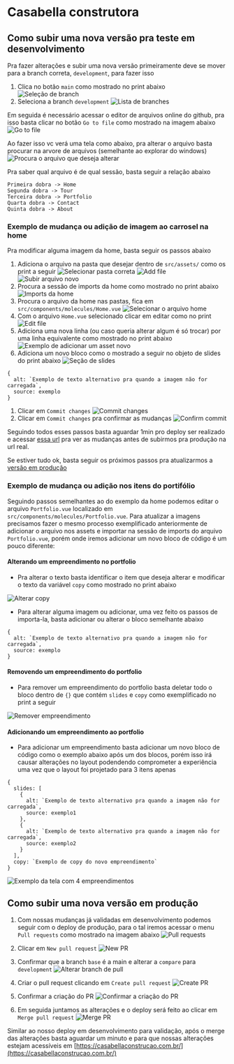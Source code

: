 # Casabella construtora

## Como subir uma nova versão pra teste em desenvolvimento

Pra fazer alterações e subir uma nova versão primeiramente deve se mover para a
branch correta, `development`, para fazer isso

1. Clica no botão `main` como mostrado no print abaixo
   ![Seleção de branch](readme-tutorial/image.png)
2. Seleciona a branch `development`
   ![Lista de branches](readme-tutorial/image-3.png)

Em seguida é necessário acessar o editor de arquivos online do github, pra isso basta clicar no botão `Go to file` como mostrado na imagem abaixo
![Go to file](readme-tutorial/image-4.png)

Ao fazer isso vc verá uma tela como abaixo, pra alterar o arquivo basta procurar na arvore de arquivos (semelhante ao explorar do windows)
![Procura o arquivo que deseja alterar](readme-tutorial/image-5.png)

Pra saber qual arquivo é de qual sessão, basta seguir a relação abaixo

```
Primeira dobra -> Home
Segunda dobra -> Tour
Terceira dobra -> Portfolio
Quarta dobra -> Contact
Quinta dobra -> About
```

### Exemplo de mudança ou adição de imagem ao carrosel na home

Pra modificar alguma imagem da home, basta seguir os passos abaixo

1. Adiciona o arquivo na pasta que desejar dentro de `src/assets/` como os print
   a seguir
   ![Selecionar pasta correta](readme-tutorial/image-8.png)
   ![Add file](readme-tutorial/image-9.png)
   ![Subir arquivo novo](readme-tutorial/image-10.png)
1. Procura a sessão de imports da home como mostrado no print abaixo
   ![Imports da home](readme-tutorial/image-6.png)
1. Procura o arquivo da home nas pastas, fica em `src/components/molecules/Home.vue`
   ![Selecionar o arquivo home](readme-tutorial/image-11.png)
1. Com o arquivo `Home.vue` selecionado clicar em editar como no print
   ![Edit file](readme-tutorial/image-12.png)
1. Adiciona uma nova linha (ou caso queria alterar algum é só trocar) por uma
   linha equivalente como mostrado no print abaixo
   ![Exemplo de adicionar um asset novo](readme-tutorial/image-7.png)
1. Adiciona um novo bloco como o mostrado a seguir no objeto de slides do print
   abaixo
   ![Seção de slides](readme-tutorial/image-13.png)

```
{
  alt: `Exemplo de texto alternativo pra quando a imagem não for carregada`,
  source: exemplo
}
```

1. Clicar em `Commit changes`
   ![Commit changes](readme-tutorial/image-14.png)
1. Clicar em `Commit changes` pra confirmar as mudanças
   ![Confirm commit](readme-tutorial/image-15.png)

Seguindo todos esses passos basta aguardar 1min pro deploy ser realizado e
acessar [essa url](https://casabella-contrutora-git-development-will-lucena.vercel.app/) pra ver as mudanças antes de subirmos pra produção na url real.

Se estiver tudo ok, basta seguir os próximos passos pra atualizarmos a [versão em
produção](https://casabellaconstrucao.com.br/)

### Exemplo de mudança ou adição nos itens do portifólio

Seguindo passos semelhantes ao do exemplo da home podemos editar o arquivo
`Portfolio.vue` localizado em `src/components/molecules/Portfolio.vue`.
Para atualizar a imagens precisamos fazer o mesmo processo exemplificado anteriormente de adicionar o arquivo nos assets e importar na sessão de imports do arquivo `Portfolio.vue`, porém onde iremos adicionar um novo bloco de código é um pouco diferente:

#### Alterando um empreendimento no portfolio

- Pra alterar o texto basta identificar o item que deseja alterar e modificar o
  texto da variável `copy` como mostrado no print abaixo

![Alterar copy](readme-tutorial/image-22.png)

- Para alterar alguma imagem ou adicionar, uma vez feito os passos de importa-la, basta adicionar ou alterar o bloco semelhante abaixo

```
{
  alt: `Exemplo de texto alternativo pra quando a imagem não for carregada`,
  source: exemplo
}
```

#### Removendo um empreendimento do portfolio

- Para remover um empreendimento do portfolio basta deletar todo o bloco dentro de `{}` que contém `slides` e `copy` como exemplificado no print a seguir

![Remover empreendimento](readme-tutorial/image-23.png)

#### Adicionando um empreendimento ao portfolio

- Para adicionar um empreendimento basta adicionar um novo bloco de código como o exemplo abaixo após um dos blocos, porém isso irá causar alterações no layout podendendo comprometer a experiência uma vez que o layout foi projetado para 3 itens apenas

```
{
  slides: [
    {
      alt: `Exemplo de texto alternativo pra quando a imagem não for carregada`,
      source: exemplo1
    },
    {
      alt: `Exemplo de texto alternativo pra quando a imagem não for carregada`,
      source: exemplo2
    }
  ],
  copy: `Exemplo de copy do novo empreendimento`
}
```

![Exemplo da tela com 4 empreendimentos](readme-tutorial/image-24.png)

## Como subir uma nova versão em produção

1. Com nossas mudanças já validadas em desenvolvimento podemos seguir com o deploy
   de produção, para o tal iremos acessar o menu `Pull requests` como mostrado
   na imagem abaixo
   ![Pull requests](readme-tutorial/image-16.png)

1. Clicar em `New pull request`
   ![New PR](readme-tutorial/image-17.png)

1. Confirmar que a branch `base` é a main e alterar a `compare` para `development`
   ![Alterar branch de pull](readme-tutorial/image-18.png)

1. Criar o pull request clicando em `Create pull request`
   ![Create PR](readme-tutorial/image-19.png)

1. Confirmar a criação do PR
   ![Confirmar a criação do PR](readme-tutorial/image-20.png)

1. Em seguida juntamos as alterações e o deploy será feito ao clicar em
   `Merge pull request`
   ![Merge PR](readme-tutorial/image-21.png)

Similar ao nosso deploy em desenvolvimento para validação, após o merge das alterações basta aguardar um minuto e para que nossas alterações estejam acessíveis em [https://casabellaconstrucao.com.br/](https://casabellaconstrucao.com.br/)
